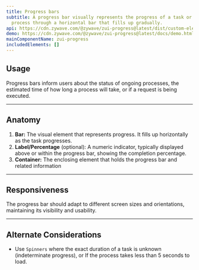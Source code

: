 ```yaml
---
title: Progress bars
subtitle: A progress bar visually represents the progress of a task or loading
  process through a horizontal bar that fills up gradually.
api: https://cdn.zywave.com/@zywave/zui-progress@latest/dist/custom-elements.json
demo: https://cdn.zywave.com/@zywave/zui-progress@latest/docs/demo.html
mainComponentName: zui-progress
includedElements: []
---
```

## Usage

Progress bars inform users about the status of ongoing processes, the estimated time of how long a process will take, or if a request is being executed.

- - -

## Anatomy

1. **Bar:** The visual element that represents progress. It fills up horizontally as the task progresses.
2. **Label/Percentage** (optional): A numeric indicator, typically displayed above or within the progress bar, showing the completion percentage.
3. **Container:** The enclosing element that holds the progress bar and related information

- - -

## Responsiveness

The progress bar should adapt to different screen sizes and orientations, maintaining its visibility and usability.

- - -

## Alternate Considerations

* Use `Spinners` where the exact duration of a task is unknown (indeterminate progress), or If the process takes less than 5 seconds to load.